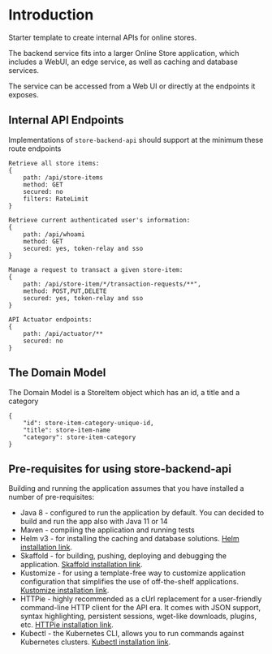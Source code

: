 # Introduction
Starter template to create internal APIs for online stores.

The backend service fits into a larger Online Store application, which includes a WebUI, an edge service, as well as caching and database services.

The service can be accessed from a Web UI or directly at the endpoints it exposes.

## Internal API Endpoints

Implementations of `store-backend-api` should support at the minimum these route endpoints

    Retrieve all store items:
    {
        path: /api/store-items
        method: GET
        secured: no
        filters: RateLimit
    }

    Retrieve current authenticated user's information:
    {
        path: /api/whoami
        method: GET
        secured: yes, token-relay and sso
    }
    
    Manage a request to transact a given store-item:
    {
        path: /api/store-item/*/transaction-requests/**",
        method: POST,PUT,DELETE
        secured: yes, token-relay and sso
    }
    
    API Actuator endpoints:
    {
        path: /api/actuator/**
        secured: no
    }
    
## The Domain Model
The Domain Model is a StoreItem object which has an id, a title and a category

    {
        "id": store-item-category-unique-id,
        "title": store-item-name
        "category": store-item-category
    }

## Pre-requisites for using store-backend-api 
Building and running the application assumes that you have installed a number of pre-requisites:

* Java 8 - configured to run the application by default. You can decided to build and run the app also with Java 11 or 14 
* Maven - compiling the application and running tests
* Helm v3 - for installing the caching and database solutions. [Helm installation link](https://helm.sh/docs/intro/install/).
* Skaffold - for building, pushing, deploying and debugging the application. [Skaffold installation link](https://skaffold.dev/docs/install/).
* Kustomize - for using a template-free way to customize application configuration that simplifies the use of off-the-shelf applications. [Kustomize installation link](https://kubernetes-sigs.github.io/kustomize/installation/).
* HTTPie - highly recommended as a cUrl replacement for a user-friendly command-line HTTP client for the API era. It comes with JSON support, syntax highlighting, persistent sessions, wget-like downloads, plugins, etc. [HTTPie installation link](https://httpie.org/).
* Kubectl - the Kubernetes CLI, allows you to run commands against Kubernetes clusters. [Kubectl installation link](https://kubernetes.io/docs/tasks/tools/install-kubectl/).

